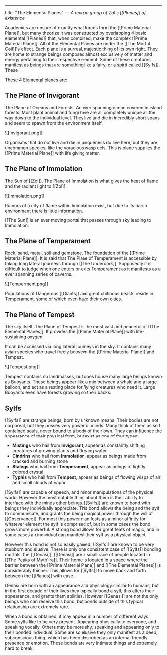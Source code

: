 ---
title: "The Elemental Planes"
---*A unique group of Zol's [[Planes]] of existence*

Academics are unsure of exactly what forces form the [[Prime Material Plane]], but many theorize it was constructed by overlapping 4 basic elemental [[Planes]] that, when combined, make the complex [[Prime Material Plane]]. All of the Elemental Planes are under the [[The Mortal Coil]]'s effect. Each plane is a surreal, majestic thing of its own right. They are home to strange beings composed almost exclusively of matter and energy pertaining to their respective element. Some of these creatures manifest as beings that are something like a fairy, or a spirit called [[Sylfs]]. These

These 4 Elemental planes are:

## The Plane of Invigorant
The Plane of Oceans and Forests. An ever spanning ocean covered in island forests. Most plant animal and fungi here are all completely unique all the way down to the individual level. They live and die in incredibly short spans and seem to spawn from the environment itself.

![[Invigorant.png]]

Organisms that do not live and die in uniqueness do live here, but they are uncommon species, like the voracious wasp eels. This is plane supplies the [[Prime Material Plane]] with life giving matter.

## The Plane of Immolation
The Sun of [[Zol]]. The Plane of Immolation is what gives the heat of flame and the radiant light to [[Zol]].

![[immolation.png]]

Rumors of a city of flame within Immolation exist, but due to its harsh environment there is little information.

[[The Sun]] is an ever moving portal that passes through sky leading to Immolation.

## The Plane of Temperament
Rock, sand, metal, soil and gemstone. The foundation of the [[Prime Material Plane]]. It is said that The Plane of Temperament is accessible by taking long lateral journeys through [[The Underdark]]. Supposedly it is difficult to judge when one enters or exits Temperament as it manifests as a ever spanning series of caverns.

![[Temperment.png]]

Populations of Dangerous [[Giants]] and great chitinous beasts reside in Temperament, some of which even have their own cities.


## The Plane of Tempest
The sky itself. The Plane of Tempest is the most vast and peaceful of [[The Elemental Planes]]. It provides the [[Prime Material Plane]] with life-sustaining oxygen.

It can be accessed via long lateral journeys in the sky. It contains many avian species who travel freely between the [[Prime Material Plane]] and Tempest.

![[Tempest.png]]

Tempest contains no landmasses, but does house many large beings known as Buoyants. These beings appear like a mix between a whale and a large balloon, and act as a resting place for flying creatures who need it. Large Buoyants even have forests growing on their backs.   

## Sylfs
[[Sylfs]] are strange beings, born by unknown means. Their bodies are not corporeal, but they posses very powerful minds. Many think of them as self contained souls, never bound to a body of their own. They can influence the appearance of their physical form, but exist as one of four types:
- **Mistings** who hail from **Invigorant**, appear as constantly shifting creatures of growing plants and flowing water
- **Cindrins** who hail from **Immolation**, appear as beings made from cracked and burning stone
- **Stalegs** who hail from **Temperament**, appear as beings of lightly colored crystal 
- **Typhis** who hail from **Tempest**, appear as beings of flowing wisps of air and small clouds of vapor

[[Sylfs]] are capable of speech, and minor manipulations of the physical world. However the most notable thing about them is their ability to interface with the minds other beings. [[Sylfs]] are known to bond with beings they individually appreciate. This bond allows the being and the sylf to communicate, and grants the being magical power through the will of [[Observance]]. For most this power manifests as a minor affinity for whatever element the sylf is comprised of, but in some cases the bond grows more powerful. A strong bond allows for great feats of magic, and in some cases an individual can manifest their sylf as a physical object.

However this bond is not so easily gained, [[Sylfs]] are known to be very stubborn and elusive. There is only one consistent case of [[Sylfs]] bonding mortals: the [[Genasi]].  [[Genasi]] are a small race of people located in [[The Peaks of Myth'ira]]. Their home is located in a space where the barrier between the [[Prime Material Plane]] and [[The Elemental Planes]] is considerably thinner. This allows for [[Sylfs]] to move back and forth between the [[Planes]] with ease.

Genasi are born with an appearance and physiology similar to humans, but in the first decade of their lives they typically bond a sylf, this alters their appearance, and grants them abilities. However [[Genasi]] are not the only beings who can receive this bond, but bonds outside of this typical relationship are extremely rare.

When a bond is obtained, it may appear in a number of different ways. Some sylfs like to be very present. Appearing physically to everyone, and speaking vocally. Others may be more shy, speaking and appearing only to their bonded individual. Some are so elusive they only manifest as a deep, subconscious thing, which has been described as an internal friendly presence or emotion. These bonds are very intimate things and extremely hard to break.